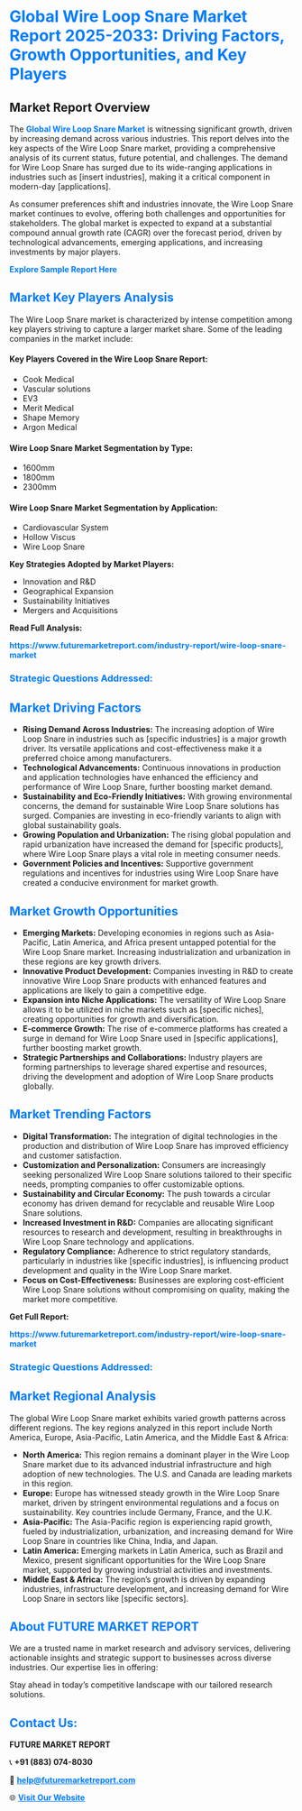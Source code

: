 <h1 style="color: #007BFF;">Global Wire Loop Snare Market Report 2025-2033: Driving Factors, Growth Opportunities, and Key Players</h1>

<section id="overview">
<h2>Market Report Overview</h2>
<p>The <a href="https://www.futuremarketreport.com/industry-report/wire-loop-snare-market" style="color: #007BFF; text-decoration: none;"><strong>Global Wire Loop Snare Market</strong></a> is witnessing significant growth, driven by increasing demand across various industries. This report delves into the key aspects of the Wire Loop Snare market, providing a comprehensive analysis of its current status, future potential, and challenges. The demand for Wire Loop Snare has surged due to its wide-ranging applications in industries such as [insert industries], making it a critical component in modern-day [applications].</p>
<p>As consumer preferences shift and industries innovate, the Wire Loop Snare market continues to evolve, offering both challenges and opportunities for stakeholders. The global market is expected to expand at a substantial compound annual growth rate (CAGR) over the forecast period, driven by technological advancements, emerging applications, and increasing investments by major players.</p>
</section>

<section id="overview">
<p><a href="https://www.futuremarketreport.com/request-sample/reportId=121861" style="color: #007BFF; text-decoration: none;"><strong>Explore Sample Report Here</strong></a></p>
</section>

<section id="key-players">
<h2 style="color: #007BFF;">Market Key Players Analysis</h2>
<p>The Wire Loop Snare market is characterized by intense competition among key players striving to capture a larger market share. Some of the leading companies in the market include:</p>
<h4>Key Players Covered in the Wire Loop Snare Report:</h4>
<ul><li>Cook Medical</li><li>Vascular solutions</li><li>EV3</li><li>Merit Medical</li><li>Shape Memory</li><li>Argon Medical</li></ul>
<h4>Wire Loop Snare Market Segmentation by Type:</h4>
<ul><li>1600mm</li><li>1800mm</li><li>2300mm</li></ul>

<h4>Wire Loop Snare Market Segmentation by Application:</h4>
<ul><li>Cardiovascular System</li><li>Hollow Viscus</li><li>Wire Loop Snare</li></ul>
<p><strong>Key Strategies Adopted by Market Players:</strong></p>
<ul>
<li>Innovation and R&D</li>
<li>Geographical Expansion</li>
<li>Sustainability Initiatives</li>
<li>Mergers and Acquisitions</li>
</ul>
</section>

<section>
<p><strong>Read Full Analysis: </strong></p><a href="https://www.futuremarketreport.com/industry-report/wire-loop-snare-market" style="color: #007BFF; text-decoration: none;"><strong>https://www.futuremarketreport.com/industry-report/wire-loop-snare-market</strong></a>
<h3 style="color: #007BFF;">Strategic Questions Addressed:</h3>
</section>

<section id="driving-factors">
<h2 style="color: #007BFF;">Market Driving Factors</h2>
<ul>
<li><strong>Rising Demand Across Industries:</strong> The increasing adoption of Wire Loop Snare in industries such as [specific industries] is a major growth driver. Its versatile applications and cost-effectiveness make it a preferred choice among manufacturers.</li>
<li><strong>Technological Advancements:</strong> Continuous innovations in production and application technologies have enhanced the efficiency and performance of Wire Loop Snare, further boosting market demand.</li>
<li><strong>Sustainability and Eco-Friendly Initiatives:</strong> With growing environmental concerns, the demand for sustainable Wire Loop Snare solutions has surged. Companies are investing in eco-friendly variants to align with global sustainability goals.</li>
<li><strong>Growing Population and Urbanization:</strong> The rising global population and rapid urbanization have increased the demand for [specific products], where Wire Loop Snare plays a vital role in meeting consumer needs.</li>
<li><strong>Government Policies and Incentives:</strong> Supportive government regulations and incentives for industries using Wire Loop Snare have created a conducive environment for market growth.</li>
</ul>
</section>

<section id="growth-opportunities">
<h2 style="color: #007BFF;">Market Growth Opportunities</h2>
<ul>
<li><strong>Emerging Markets:</strong> Developing economies in regions such as Asia-Pacific, Latin America, and Africa present untapped potential for the Wire Loop Snare market. Increasing industrialization and urbanization in these regions are key growth drivers.</li>
<li><strong>Innovative Product Development:</strong> Companies investing in R&D to create innovative Wire Loop Snare products with enhanced features and applications are likely to gain a competitive edge.</li>
<li><strong>Expansion into Niche Applications:</strong> The versatility of Wire Loop Snare allows it to be utilized in niche markets such as [specific niches], creating opportunities for growth and diversification.</li>
<li><strong>E-commerce Growth:</strong> The rise of e-commerce platforms has created a surge in demand for Wire Loop Snare used in [specific applications], further boosting market growth.</li>
<li><strong>Strategic Partnerships and Collaborations:</strong> Industry players are forming partnerships to leverage shared expertise and resources, driving the development and adoption of Wire Loop Snare products globally.</li>
</ul>
</section>

<section id="trending-factors">
<h2 style="color: #007BFF;">Market Trending Factors</h2>
<ul>
<li><strong>Digital Transformation:</strong> The integration of digital technologies in the production and distribution of Wire Loop Snare has improved efficiency and customer satisfaction.</li>
<li><strong>Customization and Personalization:</strong> Consumers are increasingly seeking personalized Wire Loop Snare solutions tailored to their specific needs, prompting companies to offer customizable options.</li>
<li><strong>Sustainability and Circular Economy:</strong> The push towards a circular economy has driven demand for recyclable and reusable Wire Loop Snare solutions.</li>
<li><strong>Increased Investment in R&D:</strong> Companies are allocating significant resources to research and development, resulting in breakthroughs in Wire Loop Snare technology and applications.</li>
<li><strong>Regulatory Compliance:</strong> Adherence to strict regulatory standards, particularly in industries like [specific industries], is influencing product development and quality in the Wire Loop Snare market.</li>
<li><strong>Focus on Cost-Effectiveness:</strong> Businesses are exploring cost-efficient Wire Loop Snare solutions without compromising on quality, making the market more competitive.</li>
</ul>
</section>

<section>
<p><strong>Get Full Report: </strong></p><a href="https://www.futuremarketreport.com/industry-report/wire-loop-snare-market" style="color: #007BFF; text-decoration: none;"><strong>https://www.futuremarketreport.com/industry-report/wire-loop-snare-market</strong></a>
<h3 style="color: #007BFF;">Strategic Questions Addressed:</h3>
</section>


<section id="regional-analysis">
<h2 style="color: #007BFF;">Market Regional Analysis</h2>
<p>The global Wire Loop Snare market exhibits varied growth patterns across different regions. The key regions analyzed in this report include North America, Europe, Asia-Pacific, Latin America, and the Middle East & Africa:</p>
<ul>
<li><strong>North America:</strong> This region remains a dominant player in the Wire Loop Snare market due to its advanced industrial infrastructure and high adoption of new technologies. The U.S. and Canada are leading markets in this region.</li>
<li><strong>Europe:</strong> Europe has witnessed steady growth in the Wire Loop Snare market, driven by stringent environmental regulations and a focus on sustainability. Key countries include Germany, France, and the U.K.</li>
<li><strong>Asia-Pacific:</strong> The Asia-Pacific region is experiencing rapid growth, fueled by industrialization, urbanization, and increasing demand for Wire Loop Snare in countries like China, India, and Japan.</li>
<li><strong>Latin America:</strong> Emerging markets in Latin America, such as Brazil and Mexico, present significant opportunities for the Wire Loop Snare market, supported by growing industrial activities and investments.</li>
<li><strong>Middle East & Africa:</strong> The region’s growth is driven by expanding industries, infrastructure development, and increasing demand for Wire Loop Snare in sectors like [specific sectors].</li>
</ul>
</section>

<footer>
<h2 style="color: #007BFF;">About FUTURE MARKET REPORT</h2>
<p>We are a trusted name in market research and advisory services, delivering actionable insights and strategic support to businesses across diverse industries. Our expertise lies in offering:</p>

<p>Stay ahead in today’s competitive landscape with our tailored research solutions.</p>

<h2 style="color: #007BFF;">Contact Us:</h2>
<p><strong>FUTURE MARKET REPORT</strong></p>
<p>📞 <strong>+91 (883) 074-8030</strong></p>
<p>📧 <strong><a href="mailto:help@futuremarketreport.com" style="color: #007BFF;">help@futuremarketreport.com</a></strong></p>
<p>🌐 <strong><a href="https://www.futuremarketreport.com/" style="color: #007BFF;">Visit Our Website</a></strong></p>
</footer>